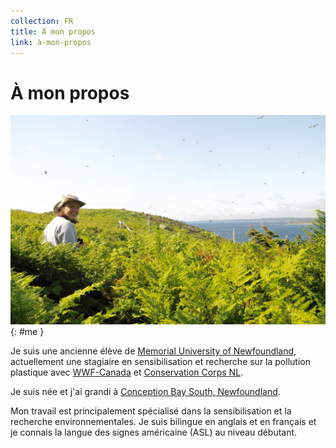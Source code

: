 ```yaml
---
collection: FR
title: À mon propos
link: à-mon-propos
---
```


# À mon propos

![Emily Wells](/assets/images/me.jpg){: #me }


Je suis une ancienne élève de [Memorial University of Newfoundland](https://www.mun.ca), actuellement une stagiaire en sensibilisation et recherche sur la pollution plastique avec [WWF-Canada](http://www.wwf.ca/) et [Conservation Corps NL](http://www.ccnl.ca/).

Je suis née et j'ai grandi à [Conception Bay South, Newfoundland](https://goo.gl/maps/L1VTgUeWwL2wycue6).

Mon travail est principalement spécialisé dans la sensibilisation et la recherche environnementales. Je suis bilingue en anglais et en français et je connais la langue des signes américaine (ASL) au niveau débutant.

